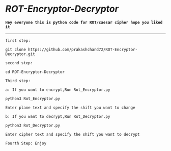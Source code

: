 # **_ROT-Encryptor-Decryptor_**
**`Hey everyone this is python code for ROT/caesar cipher hope you liked it`**
 
-----------------------------------------------------------
`first step:`

    git clone https://github.com/prakashchand72/ROT-Encryptor-Decryptor.git
`second step:`

    cd ROT-Encryptor-Decryptor
`Third step:`

`a: If you want to encrypt,Run Rot_Encryptor.py`

    python3 Rot_Encryptor.py

`Enter plane text and specify the shift you want to change`

`b: If you want to decrypt,Run Rot_Decryptor.py`

    python3 Rot_Decryptor.py

`Enter cipher text and specify the shift you want to decrypt`

`Fourth Step: Enjoy `
